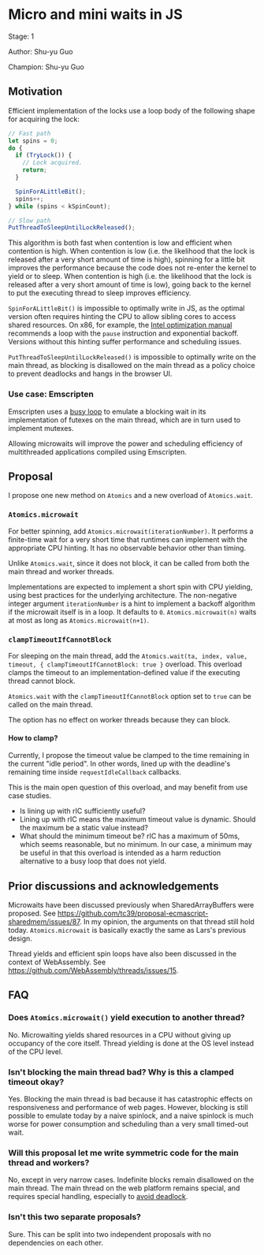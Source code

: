 # Micro and mini waits in JS

Stage: 1

Author: Shu-yu Guo

Champion: Shu-yu Guo

## Motivation
Efficient implementation of the locks use a loop body of the following shape for acquiring the lock:

```javascript
// Fast path
let spins = 0;
do {
  if (TryLock()) {
    // Lock acquired.
    return;
  }

  SpinForALittleBit();
  spins++;
} while (spins < kSpinCount);

// Slow path
PutThreadToSleepUntilLockReleased();
```

This algorithm is both fast when contention is low and efficient when contention is high. When contention is low (i.e. the likelihood that the lock is released after a very short amount of time is high), spinning for a little bit improves the performance because the code does not re-enter the kernel to yield or to sleep. When contention is high (i.e. the likelihood that the lock is released after a very short amount of time is low), going back to the kernel to put the executing thread to sleep improves efficiency.

`SpinForALittleBit()` is impossible to optimally write in JS, as the optimal version often requires hinting the CPU to allow sibling cores to access shared resources. On x86, for example, the [Intel optimization manual](https://www.intel.com/content/www/us/en/content-details/671488/intel-64-and-ia-32-architectures-optimization-reference-manual-volume-1.html) recommends a loop with the `pause` instruction and exponential backoff. Versions without this hinting suffer performance and scheduling issues.

`PutThreadToSleepUntilLockReleased()` is impossible to optimally write on the main thread, as blocking is disallowed on the main thread as a policy choice to prevent deadlocks and hangs in the browser UI.

### Use case: Emscripten

Emscripten uses a [busy loop](https://github.com/emscripten-core/emscripten/blob/bc5998833dcd0f48e90a8cb13fdf40e36480e4cb/system/lib/pthread/emscripten_futex_wait.c#L20-L112) to emulate a blocking wait in its implementation of futexes on the main thread, which are in turn used to implement mutexes.

Allowing microwaits will improve the power and scheduling efficiency of multithreaded applications compiled using Emscripten.

## Proposal

I propose one new method on `Atomics` and a new overload of `Atomics.wait`.

### `Atomics.microwait`

For better spinning, add `Atomics.microwait(iterationNumber)`. It performs a finite-time wait for a very short time that runtimes can implement with the appropriate CPU hinting. It has no observable behavior other than timing.

Unlike `Atomics.wait`, since it does not block, it can be called from both the main thread and worker threads.

Implementations are expected to implement a short spin with CPU yielding, using best practices for the underlying architecture. The non-negative integer argument `iterationNumber` is a hint to implement a backoff algorithm if the microwait itself is in a loop. It defaults to `0`. `Atomics.microwait(n)` waits at most as long as `Atomics.microwait(n+1)`.

### `clampTimeoutIfCannotBlock`

For sleeping on the main thread, add the `Atomics.wait(ta, index, value, timeout, { clampTimeoutIfCannotBlock: true }` overload. This overload clamps the timeout to an implementation-defined value if the executing thread cannot block.

`Atomics.wait` with the `clampTimeoutIfCannotBlock` option set to `true` can be called on the main thread.

The option has no effect on worker threads because they can block.

#### How to clamp?

Currently, I propose the timeout value be clamped to the time remaining in the current "idle period". In other words, lined up with the deadline's remaining time inside `requestIdleCallback` callbacks.

This is the main open question of this overload, and may benefit from use case studies.

- Is lining up with rIC sufficiently useful?
- Lining up with rIC means the maximum timeout value is dynamic. Should the maximum be a static value instead?
- What should the minimum timeout be? rIC has a maximum of 50ms, which seems reasonable, but no minimum. In our case, a minimum may be useful in that this overload is intended as a harm reduction alternative to a busy loop that does not yield.

## Prior discussions and acknowledgements

Microwaits have been discussed previously when SharedArrayBuffers were proposed. See https://github.com/tc39/proposal-ecmascript-sharedmem/issues/87. In my opinion, the arguments on that thread still hold today. `Atomics.microwait` is basically exactly the same as Lars's previous design.

Thread yields and efficient spin loops have also been discussed in the context of WebAssembly. See https://github.com/WebAssembly/threads/issues/15.

## FAQ

### Does `Atomics.microwait()` yield execution to another thread?

No. Microwaiting yields shared resources in a CPU without giving up occupancy of the core itself. Thread yielding is done at the OS level instead of the CPU level.

### Isn't blocking the main thread bad? Why is this a clamped timeout okay?

Yes. Blocking the main thread is bad because it has catastrophic effects on responsiveness and performance of web pages. However, blocking is still possible to emulate today by a naive spinlock, and a naive spinlock is much worse for power consumption and scheduling than a very small timed-out wait.

### Will this proposal let me write symmetric code for the main thread and workers?

No, except in very narrow cases. Indefinite blocks remain disallowed on the main thread. The main thread on the web platform remains special, and requires special handling, especially to [avoid deadlock](https://github.com/tc39/proposal-ecmascript-sharedmem/issues/100#issuecomment-220052785).

### Isn't this two separate proposals?

Sure. This can be split into two independent proposals with no dependencies on each other.
